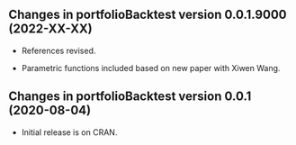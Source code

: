 ## Changes in portfolioBacktest version 0.0.1.9000 (2022-XX-XX)

* References revised.

* Parametric functions included based on new paper with Xiwen Wang.


## Changes in portfolioBacktest version 0.0.1 (2020-08-04)

* Initial release is on CRAN.